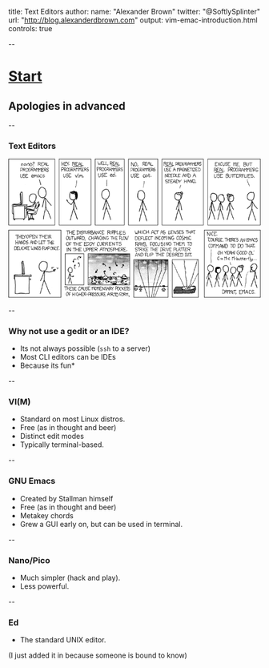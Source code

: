 title: Text Editors
author:
  name: "Alexander Brown"
  twitter: "@SoftlySplinter"
  url: "http://blog.alexanderdbrown.com"
output: vim-emac-introduction.html
controls: true

--

# [Start](./editor-wars.html)
## Apologies in advanced

--

### Text Editors

![](./real_programmers.png)

--

### Why not use a gedit or an IDE?

* Its not always possible (`ssh` to a server)
* Most CLI editors can be IDEs
* Because its fun\*

--

### VI(M)

* Standard on most Linux distros.
* Free (as in thought and beer)
* Distinct edit modes
* Typically terminal-based.

--

### GNU Emacs

* Created by Stallman himself
* Free (as in thought and beer)
* Metakey chords
* Grew a GUI early on, but can be used in terminal.

--

### Nano/Pico

* Much simpler (hack and play).
* Less powerful.

--

### Ed

* The standard UNIX editor.

(I just added it in because someone is bound to know)



